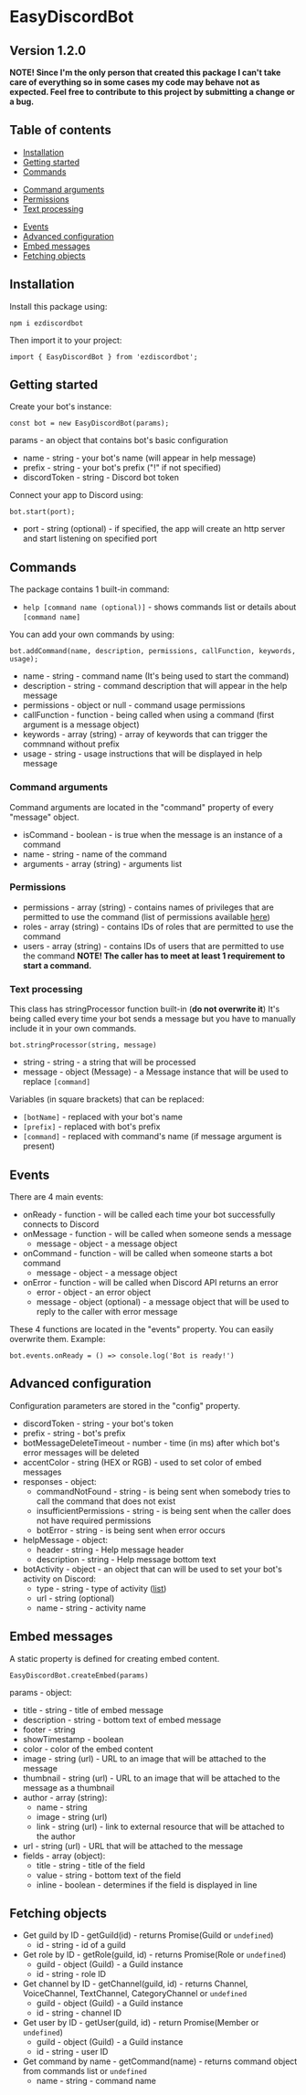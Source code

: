 # EasyDiscordBot
## Version 1.2.0

**NOTE! Since I'm the only person that created this package I can't take care of everything so in some cases my code may behave not as expected. Feel free to contribute to this project by submitting a change or a bug.**

## Table of contents
- [Installation](#installation)
- [Getting started](#getting-started)
- [Commands](#commands)
+ [Command arguments](#command-arguments)
+ [Permissions](#permissions)
+ [Text processing](#text-processing)
- [Events](#events)
- [Advanced configuration](#advanced-configuration)
- [Embed messages](#embed-messages)
- [Fetching objects](#fetching-objects)

## Installation
Install this package using:

`npm i ezdiscordbot`

Then import it to your project:

`import { EasyDiscordBot } from 'ezdiscordbot';`

## Getting started
Create your bot's instance:

`const bot = new EasyDiscordBot(params);`

params - an object that contains bot's basic configuration
- name - string - your bot's name (will appear in help message)
- prefix - string - your bot's prefix ("!" if not specified)
- discordToken - string - Discord bot token

Connect your app to Discord using:

`bot.start(port);`

- port - string (optional) - if specified, the app will create an http server and start listening on specified port

## Commands
The package contains 1 built-in command:
- `help [command name (optional)]` - shows commands list or details about `[command name]`

You can add your own commands by using:

`bot.addCommand(name, description, permissions, callFunction, keywords, usage);`

- name - string - command name (It's being used to start the command)
- description - string - command description that will appear in the help message
- permissions - object or null - command usage permissions
- callFunction - function - being called when using a command (first argument is a message object)
- keywords - array (string) - array of keywords that can trigger the commnand without prefix
- usage - string - usage instructions that will be displayed in help message

### Command arguments
Command arguments are located in the "command" property of every "message" object.
- isCommand - boolean - is true when the message is an instance of a command
- name - string - name of the command
- arguments - array (string) - arguments list

### Permissions
- permissions - array (string) - contains names of privileges that are permitted to use the command (list of permissions available [here](https://discord.js.org/#/docs/main/stable/class/Permissions?scrollTo=s-FLAGS))
- roles - array (string) - contains IDs of roles that are permitted to use the command
- users - array (string)  - contains IDs of users that are permitted to use the command
**NOTE! The caller has to meet at least 1 requirement to start a command.**

### Text processing
This class has stringProcessor function built-in (**do not overwrite it**)
It's being called every time your bot sends a message but you have to manually include it in your own commands.

`bot.stringProcessor(string, message)`

- string - string - a string that will be processed
- message - object (Message) - a Message instance that will be used to replace `[command]`

Variables (in square brackets) that can be replaced:
- `[botName]` - replaced with your bot's name
- `[prefix]` - replaced with bot's prefix
- `[command]` - replaced with command's name (if message argument is present)

## Events
There are 4 main events:
- onReady - function - will be called each time your bot successfully connects to Discord
- onMessage - function - will be called when someone sends a message
    + message - object - a message object
- onCommand - function - will be called when someone starts a bot command
    + message - object - a message object
- onError - function - will be called when Discord API returns an error
    + error - object - an error object
    + message - object (optional) - a message object that will be used to reply to the caller with error message

These 4 functions are located in the "events" property. You can easily overwrite them. Example:

`bot.events.onReady = () => console.log('Bot is ready!')`

## Advanced configuration
Configuration parameters are stored in the "config" property.

- discordToken - string - your bot's token
- prefix - string - bot's prefix
- botMessageDeleteTimeout - number - time (in ms) after which bot's error messages will be deleted
- accentColor - string (HEX or RGB) - used to set color of embed messages
- responses - object:
    + commandNotFound - string - is being sent when somebody tries to call the command that does not exist
    + insufficientPermissions - string - is being sent when the caller does not have required permissions
    + botError - string - is being sent when error occurs
- helpMessage - object:
    + header - string - Help message header
    + description - string - Help message bottom text
- botActivity - object - an object that can will be used to set your bot's activity on Discord:
    + type - string - type of activity ([list](https://discord.js.org/#/docs/main/stable/typedef/ActivityType))
    + url - string (optional)
    + name - string - activity name

## Embed messages
A static property is defined for creating embed content.

`EasyDiscordBot.createEmbed(params)`

params - object:
- title - string - title of embed message
- description - string - bottom text of embed message
- footer - string
- showTimestamp - boolean
- color - color of the embed content
- image - string (url) - URL to an image that will be attached to the message
- thumbnail - string (url) - URL to an image that will be attached to the message as a thumbnail
- author - array (string):
    + name - string
    + image - string (url)
    + link - string (url) - link to external resource that will be attached to the author
- url - string (url) - URL that will be attached to the message
- fields - array (object):
    + title - string - title of the field
    + value - string - bottom text of the field
    + inline - boolean - determines if the field is displayed in line

## Fetching objects
- Get guild by ID - getGuild(id) - returns Promise(Guild or `undefined`)
    + id - string - id of a guild
- Get role by ID - getRole(guild, id) - returns Promise(Role or `undefined`)
    + guild - object (Guild) - a Guild instance
    + id - string - role ID
- Get channel by ID - getChannel(guild, id) - returns Channel, VoiceChannel, TextChannel, CategoryChannel or `undefined`
    + guild - object (Guild) - a Guild instance
    + id - string - channel ID
- Get user by ID - getUser(guild, id) - return Promise(Member or `undefined`)
    + guild - object (Guild) - a Guild instance
    + id - string - user ID
- Get command by name - getCommand(name) - returns command object from commands list or `undefined`
    + name - string - command name
